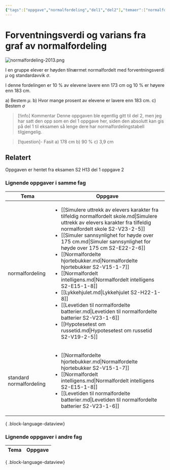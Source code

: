 ```yaml
---
{"tags":["oppgave","normalfordeling","del1","del2"],"temaer":["normalfordeling","standard normalfordeling"],"alias":[null],"del":1,"oppgave":2,"fag":"s2","eksamen":"h13","dg-publish":true,"title":"Forventningsverdi og varians fra graf av normalfordeling","date":"2023-05-31","modified":"2023-05-31","losning":false,"permalink":"/forventningsverdi-og-varians-fra-graf-av-normalfordeling/","dgPassFrontmatter":true}
---
```



# Forventningsverdi og varians fra graf av normalfordeling
![normalfordeling-2013.png](/img/user/_resources/normalfordeling-2013.png)

I en gruppe elever er høyden tilnærmet normalfordelt med forventningsverdi $\mu$ og standardavvik $\sigma$.

I denne fordelingen er 10 % av elevene lavere enn 173 cm og 10 % er høyere enn 183 cm.

a) Bestem $\mu$. 
b) Hvor mange prosent av elevene er lavere enn 183 cm.
c) Bestem $\sigma$

>[!info] Kommentar
>Denne oppgaven ble egentlig gitt til del 2, men jeg har satt den opp som en del 1 oppgave her, siden den absolutt kan gis på del 1 til eksamen så lenge dere har normalfordelingstabell tilgjengelig.

>[!question]- Fasit
> a) 178 cm
> b) 90 %
> c) 3,9 cm


## Relatert
<p><span>Oppgaven er hentet fra eksamen S2 H13 del 1 oppgave 2</span></p>

### Lignende oppgaver i samme fag
| Tema                     | Oppgave                                                                                                                                                                                                                                                                                                                                                                                                                                                                                                                                                                                                                                                                                                                 |
| ------------------------ | ----------------------------------------------------------------------------------------------------------------------------------------------------------------------------------------------------------------------------------------------------------------------------------------------------------------------------------------------------------------------------------------------------------------------------------------------------------------------------------------------------------------------------------------------------------------------------------------------------------------------------------------------------------------------------------------------------------------------- |
| normalfordeling          | <ul><li>[[Simulere uttrekk av elevers karakter fra tilfeldig normalfordelt skole.md\\|Simulere uttrekk av elevers karakter fra tilfeldig normalfordelt skole S2-V23-2-5]]</li><li>[[Simuler sannsynlighet for høyde over 175 cm.md\\|Simuler sannsynlighet for høyde over 175 cm S2-E22-2-6]]</li><li>[[Normalfordelte hjortebukker.md\\|Normalfordelte hjortebukker S2-V15-1-7]]</li><li>[[Normalfordelt intelligens.md\\|Normalfordelt intelligens S2-E15-1-8]]</li><li>[[Lykkehjulet.md\\|Lykkehjulet S2-H22-1-8]]</li><li>[[Levetiden til normalfordelte batterier.md\\|Levetiden til normalfordelte batterier S2-V23-1-6]]</li><li>[[Hypotesetest om russetid.md\\|Hypotesetest om russetid S2-V19-2-5]]</li></ul> |
| standard normalfordeling | <ul><li>[[Normalfordelte hjortebukker.md\\|Normalfordelte hjortebukker S2-V15-1-7]]</li><li>[[Normalfordelt intelligens.md\\|Normalfordelt intelligens S2-E15-1-8]]</li><li>[[Levetiden til normalfordelte batterier.md\\|Levetiden til normalfordelte batterier S2-V23-1-6]]</li></ul>                                                                                                                                                                                                                                                                                                                                                                                                                                 |

{ .block-language-dataview}

### Lignende oppgaver i andre fag
| Tema | Oppgave |
| ---- | ------- |

{ .block-language-dataview}

